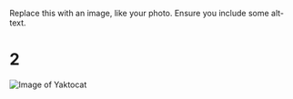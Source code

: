 Replace this with an image, like your photo. Ensure you include some alt-text.
# 2
![Image of Yaktocat](https://octodex.github.com/images/yaktocat.png)
